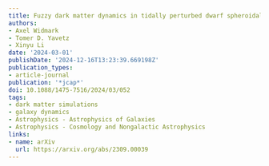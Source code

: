 ```yaml
---
title: Fuzzy dark matter dynamics in tidally perturbed dwarf spheroidal galaxy satellites
authors:
- Axel Widmark
- Tomer D. Yavetz
- Xinyu Li
date: '2024-03-01'
publishDate: '2024-12-16T13:23:39.669198Z'
publication_types:
- article-journal
publication: '*jcap*'
doi: 10.1088/1475-7516/2024/03/052
tags:
- dark matter simulations
- galaxy dynamics
- Astrophysics - Astrophysics of Galaxies
- Astrophysics - Cosmology and Nongalactic Astrophysics
links:
- name: arXiv
  url: https://arxiv.org/abs/2309.00039
---
```

